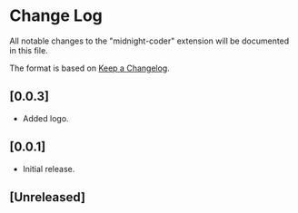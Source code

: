 # Change Log

All notable changes to the "midnight-coder" extension will be documented in this file.

The format is based on [Keep a Changelog](http://keepachangelog.com/).

## [0.0.3] 

* Added logo.

## [0.0.1] 

* Initial release.

## [Unreleased]

